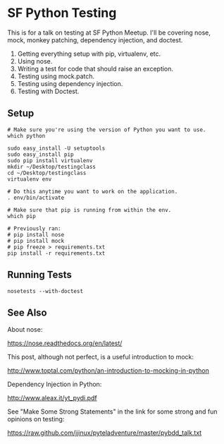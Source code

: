 SF Python Testing
=================

This is for a talk on testing at SF Python Meetup. I'll be covering nose, mock, monkey patching,
dependency injection, and doctest.

  1. Getting everything setup with pip, virtualenv, etc.
  2. Using nose.
  3. Writing a test for code that should raise an exception.
  4. Testing using mock.patch.
  5. Testing using dependency injection.
  6. Testing with Doctest.

Setup
-----

    # Make sure you're using the version of Python you want to use.
    which python

    sudo easy_install -U setuptools
    sudo easy_install pip
    sudo pip install virtualenv
    mkdir ~/Desktop/testingclass
    cd ~/Desktop/testingclass
    virtualenv env

    # Do this anytime you want to work on the application.
    . env/bin/activate

    # Make sure that pip is running from within the env.
    which pip

    # Previously ran:
    # pip install nose
    # pip install mock
    # pip freeze > requirements.txt
    pip install -r requirements.txt

Running Tests
-------------

    nosetests --with-doctest

See Also
--------

About nose:

  https://nose.readthedocs.org/en/latest/

This post, although not perfect, is a useful introduction to mock:

  http://www.toptal.com/python/an-introduction-to-mocking-in-python

Dependency Injection in Python:

  http://www.aleax.it/yt_pydi.pdf

See "Make Some Strong Statements" in the link for some strong and fun opinions on testing:

  https://raw.github.com/jjinux/pyteladventure/master/pybdd_talk.txt
